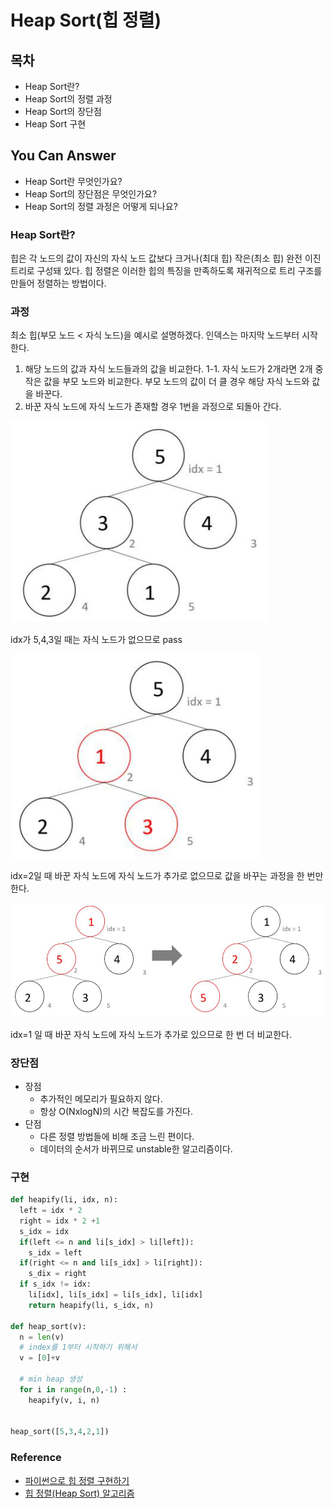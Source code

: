 # Heap Sort(힙 정렬)

## 목차
- Heap Sort란?
- Heap Sort의 정렬 과정
- Heap Sort의 장단점
- Heap Sort 구현

## You Can Answer
- Heap Sort란 무엇인가요?
- Heap Sort의 장단점은 무엇인가요?
- Heap Sort의 정렬 과정은 어떻게 되나요?

### Heap Sort란?
힙은 각 노드의 값이 자신의 자식 노드 값보다 크거나(최대 힙) 작은(최소 힙) 완전 이진 트리로 구성돼 있다. 힙 정렬은 이러한 힙의 특징을 만족하도록 재귀적으로 트리 구조를 만들어 정렬하는 방법이다.

### 과정
최소 힙(부모 노드 < 자식 노드)을 예시로 설명하겠다. 인덱스는 마지막 노드부터 시작한다.
1. 해당 노드의 값과 자식 노드들과의 값을 비교한다.
 1-1. 자식 노드가 2개라면 2개 중 작은 값을 부모 노드와 비교한다. 부모 노드의 값이 더 클 경우 해당 자식 노드와 값을 바꾼다.
2. 바꾼 자식 노드에 자식 노드가 존재할 경우 1번을 과정으로 되돌아 간다.

![heapsort1](./img/HeapSort1.png)

idx가 5,4,3일 때는 자식 노드가 없으므로 pass

![heapsort2](./img/HeapSort2.png)

idx=2일 때 바꾼 자식 노드에 자식 노드가 추가로 없으므로 값을 바꾸는 과정을 한 번만 한다.

![heapsort3](./img/HeapSort3.png)

idx=1 일 때 바꾼 자식 노드에 자식 노드가 추가로 있으므로 한 번 더 비교한다.

### 장단점
- 장점
  - 추가적인 메모리가 필요하지 않다.
  - 항상 O(NxlogN)의 시간 복잡도를 가진다.
- 단점
  - 다른 정렬 방법들에 비해 조금 느린 편이다.
  - 데이터의 순서가 바뀌므로 unstable한 알고리즘이다.


### 구현
```python
def heapify(li, idx, n):
  left = idx * 2
  right = idx * 2 +1
  s_idx = idx
  if(left <= n and li[s_idx] > li[left]):
    s_idx = left
  if(right <= n and li[s_idx] > li[right]):
    s_dix = right
  if s_idx != idx:
    li[idx], li[s_idx] = li[s_idx], li[idx]
    return heapify(li, s_idx, n)

def heap_sort(v):
  n = len(v)
  # index를 1부터 시작하기 위해서  
  v = [0]+v

  # min heap 생성
  for i in range(n,0,-1) :
    heapify(v, i, n)


heap_sort([5,3,4,2,1])
```

### Reference
- [파이썬으로 힙 정렬 구현하기](https://leedakyeong.tistory.com/entry/%EC%95%8C%EA%B3%A0%EB%A6%AC%EC%A6%98-%ED%8C%8C%EC%9D%B4%EC%8D%AC%EC%9C%BC%EB%A1%9C-%ED%9E%99-%EC%A0%95%EB%A0%AC-%EA%B5%AC%ED%98%84%ED%95%98%EA%B8%B0-heap-sort-in-python)
- [힙 정렬(Heap Sort) 알고리즘](https://velog.io/@ssuda/%ED%9E%99-%EC%A0%95%EB%A0%ACHeap-Sort-%EC%95%8C%EA%B3%A0%EB%A6%AC%EC%A6%98-cik536v5ls)
